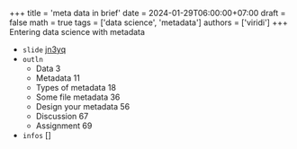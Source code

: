 +++
title = 'meta data in brief'
date = 2024-01-29T06:00:00+07:00
draft = false
math = true
tags = ['data science', 'metadata']
authors = ['viridi']
+++
Entering data science with metadata <!--more-->

+ `slide` [jn3yq](https://osf.io/jn3yq)
+ `outln`
  - Data 3
  - Metadata 11
  - Types of metadata 18
  - Some file metadata 36
  - Design your metadata 56
  - Discussion 67
  - Assignment 69
+ `infos` []
